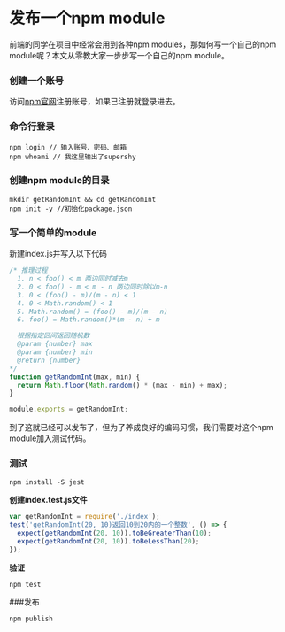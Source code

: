 # 发布一个npm module

前端的同学在项目中经常会用到各种npm modules，那如何写一个自己的npm module呢？本文从零教大家一步步写一个自己的npm module。

### 创建一个账号

访问[npm官网](https://www.npmjs.com/)注册账号，如果已注册就登录进去。

### 命令行登录

```shell
npm login // 输入账号、密码、邮箱
npm whoami // 我这里输出了supershy
```

### 创建npm module的目录

```shell
mkdir getRandomInt && cd getRandomInt
npm init -y //初始化package.json
```

### 写一个简单的module

新建index.js并写入以下代码

```javascript
/* 推理过程
  1. n < foo() < m 两边同时减去m
  2. 0 < foo() - m < m - n 两边同时除以m-n
  3. 0 < (foo() - m)/(m - n) < 1
  4. 0 < Math.random() < 1
  5. Math.random() = (foo() - m)/(m - n)
  6. foo() = Math.random()*(m - n) + m

  根据指定区间返回随机数
  @param {number} max
  @param {number} min
  @return {number}
*/
function getRandomInt(max, min) {
  return Math.floor(Math.random() * (max - min) + max);
}

module.exports = getRandomInt;
```

到了这就已经可以发布了，但为了养成良好的编码习惯，我们需要对这个npm module加入测试代码。

### 测试

```
npm install -S jest
```

**创建index.test.js文件**

```javascript
var getRandomInt = require('./index');
test('getRandomInt(20, 10)返回10到20内的一个整数', () => {
  expect(getRandomInt(20, 10)).toBeGreaterThan(10);
  expect(getRandomInt(20, 10)).toBeLessThan(20);
});
```

**验证**

```shell
npm test
```

###发布

```shell
npm publish
```
